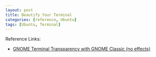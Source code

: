 ```yaml
---
layout: post
title: Beautify Your Terminal
categories: [reference, Ubuntu]
tags: [Ubuntu, Terminal]
---
```


Reference Links:
- [GNOME Terminal Transparency with GNOME Classic (no effects)](http://askubuntu.com/questions/266533/gnome-terminal-transparency-with-gnome-classic-no-effects)
